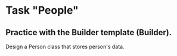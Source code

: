 # Task "People"
## Practice with the Builder template (Builder). 
Design a Person class that stores person's data.